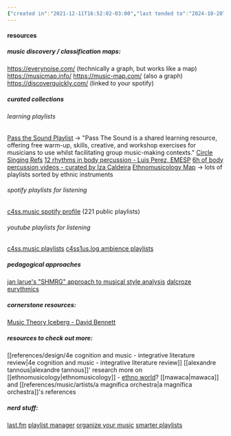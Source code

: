 ```yaml
---
{"created in":"2021-12-11T16:52:02-03:00","last tended to":"2024-10-20T23:48:06-03:00","tags":["topic","art","music","🌱"],"dg-publish":true,"notestage":["🌱"],"aliases":["music"],"permalink":"/topics/art/music-moc/","dgPassFrontmatter":true,"created":"2021-12-11T16:52:02.160-03:00","updated":"2024-10-20T23:48:06.995-03:00"}
---
```


#### resources

##### music discovery / classification maps:

https://everynoise.com/ (technically a graph, but works like a map)
https://musicmap.info/
https://music-map.com/ (also a graph)
https://discoverquickly.com/ (linked to your spotify)

##### curated collections

###### learning playlists
[Pass the Sound Playlist](https://www.youtube.com/playlist?list=PLIqvSOQc8Ro4HLZM6y-9bukzZkrITzNlb) -> "Pass The Sound is a shared learning resource, offering free warm-up, skills, creative, and workshop exercises for musicians to use whilst facilitating group music-making contexts."
[Circle Singing Refs](https://www.youtube.com/playlist?list=PLPVIMkkKDSpOPJTpTVj_4DlD3QYpiAhzo)
[12 rhythms in body percussion - Luis Perez, EMESP](https://www.youtube.com/playlist?list=PLhuWQSr4hNslDaMxUAxL2oL8NKtvfIz_8)
[6h of body percussion videos - curated by Iza Caldeira](https://www.youtube.com/playlist?list=PLzCVxM48YMm8I7mTQSz_dDI77l7h7OlCV)
[Ethnomusicology Map](https://www.youtube.com/@The_Ethnomusicology_Map) -> lots of playlists sorted by ethnic instruments

###### spotify playlists for listening

[c4ss.music spotify profile](https://open.spotify.com/user/12162821836) (221 public playlists)

###### youtube playlists for listening

[c4ss.music playlists](https://www.youtube.com/@c4ssmusic/playlists)
[c4ss1us.log ambience playlists](https://www.youtube.com/@c4ss1uslog/playlists)

##### pedagogical approaches

[jan larue's "SHMRG" approach to musical style analysis](https://prezi.com/d4b3km1smwav/shmrg/)
[dalcroze eurythmics](https://en.wikipedia.org/wiki/Dalcroze_eurhythmics)

##### cornerstone resources:

[Music Theory Iceberg - David Bennett](https://www.youtube.com/watch?v=NmeogiNhdHI)

##### resources to check out more:

[[references/design/4e cognition and music - integrative literature review\|4e cognition and music - integrative literature review]]
[[alexandre tannous\|alexandre tannous]]' research
more on [[ethnomusicology\|ethnomusicology]] - [ethno world](https://ethno.world/)?
[[mawaca\|mawaca]] and [[references/music/artists/a magnífica orchestra\|a magnífica orchestra]]'s references

##### nerd stuff:

[last.fm](https://www.instagram.com/p/C7SVDgZxiKM/?img_index=1)
[playlist manager](http://playlist-manager.com/)
[organize your music](http://organizeyourmusic.playlistmachinery.com/)
[smarter playlists](http://smarterplaylists.playlistmachinery.com/about.html)